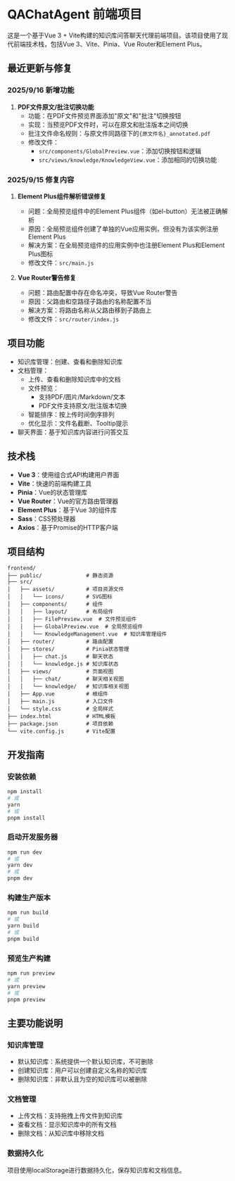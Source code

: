 # QAChatAgent 前端项目

这是一个基于Vue 3 + Vite构建的知识库问答聊天代理前端项目。该项目使用了现代前端技术栈，包括Vue 3、Vite、Pinia、Vue Router和Element Plus。

## 最近更新与修复

### 2025/9/16 新增功能

1. **PDF文件原文/批注切换功能**
   - 功能：在PDF文件预览界面添加"原文"和"批注"切换按钮
   - 实现：当预览PDF文件时，可以在原文和批注版本之间切换
   - 批注文件命名规则：与原文件同路径下的`{原文件名}_annotated.pdf`
   - 修改文件：
     - `src/components/GlobalPreview.vue`：添加切换按钮和逻辑
     - `src/views/knowledge/KnowledgeView.vue`：添加相同的切换功能

### 2025/9/15 修复内容

1. **Element Plus组件解析错误修复**
   - 问题：全局预览组件中的Element Plus组件（如el-button）无法被正确解析
   - 原因：全局预览组件创建了单独的Vue应用实例，但没有为该实例注册Element Plus
   - 解决方案：在全局预览组件的应用实例中也注册Element Plus和Element Plus图标
   - 修改文件：`src/main.js`

2. **Vue Router警告修复**
   - 问题：路由配置中存在命名冲突，导致Vue Router警告
   - 原因：父路由和空路径子路由的名称配置不当
   - 解决方案：将路由名称从父路由移到子路由上
   - 修改文件：`src/router/index.js`

## 项目功能

- 知识库管理：创建、查看和删除知识库
- 文档管理：
  - 上传、查看和删除知识库中的文档
  - 文件预览：
    - 支持PDF/图片/Markdown/文本
    - PDF文件支持原文/批注版本切换
  - 智能排序：按上传时间倒序排列
  - 优化显示：文件名截断、Tooltip提示
- 聊天界面：基于知识库内容进行问答交互

## 技术栈

- **Vue 3**：使用组合式API构建用户界面
- **Vite**：快速的前端构建工具
- **Pinia**：Vue的状态管理库
- **Vue Router**：Vue的官方路由管理器
- **Element Plus**：基于Vue 3的组件库
- **Sass**：CSS预处理器
- **Axios**：基于Promise的HTTP客户端

## 项目结构

```
frontend/
├── public/              # 静态资源
├── src/
│   ├── assets/          # 项目资源文件
│   │   └── icons/       # SVG图标
│   ├── components/      # 组件
│   │   ├── layout/      # 布局组件
│   │   ├── FilePreview.vue  # 文件预览组件
│   │   ├── GlobalPreview.vue  # 全局预览组件
│   │   └── KnowledgeManagement.vue  # 知识库管理组件
│   ├── router/          # 路由配置
│   ├── stores/          # Pinia状态管理
│   │   ├── chat.js      # 聊天状态
│   │   └── knowledge.js # 知识库状态
│   ├── views/           # 页面视图
│   │   ├── chat/        # 聊天相关视图
│   │   └── knowledge/   # 知识库相关视图
│   ├── App.vue          # 根组件
│   ├── main.js          # 入口文件
│   └── style.css        # 全局样式
├── index.html           # HTML模板
├── package.json         # 项目依赖
└── vite.config.js       # Vite配置
```

## 开发指南

### 安装依赖

```bash
npm install
# 或
yarn
# 或
pnpm install
```

### 启动开发服务器

```bash
npm run dev
# 或
yarn dev
# 或
pnpm dev
```

### 构建生产版本

```bash
npm run build
# 或
yarn build
# 或
pnpm build
```

### 预览生产构建

```bash
npm run preview
# 或
yarn preview
# 或
pnpm preview
```

## 主要功能说明

### 知识库管理

- 默认知识库：系统提供一个默认知识库，不可删除
- 创建知识库：用户可以创建自定义名称的知识库
- 删除知识库：非默认且为空的知识库可以被删除

### 文档管理

- 上传文档：支持拖拽上传文件到知识库
- 查看文档：显示知识库中的所有文档
- 删除文档：从知识库中移除文档

### 数据持久化

项目使用localStorage进行数据持久化，保存知识库和文档信息。